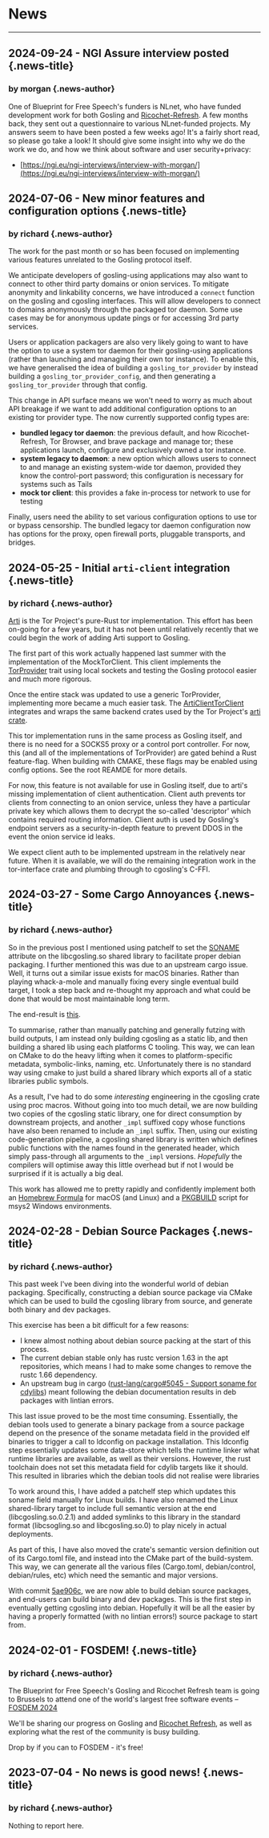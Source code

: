 # News

---

## 2024-09-24 - NGI Assure interview posted {.news-title}
### by morgan {.news-author}

One of Blueprint for Free Speech's funders is NLnet, who have funded development work for both Gosling and [Ricochet-Refresh](https://ricochetrefresh.net). A few months back, they sent out a questionnaire to various NLnet-funded projects. My answers seem to have been posted a few weeks ago! It's a fairly short read, so please go take a look! It should give some insight into why we do the work we do, and how we think about software and user security+privacy:
- [https://ngi.eu/ngi-interviews/interview-with-morgan/](https://ngi.eu/ngi-interviews/interview-with-morgan/)

## 2024-07-06 - New minor features and configuration options {.news-title}
### by richard {.news-author}

The work for the past month or so has been focused on implementing various features unrelated to the Gosling protocol itself.

We anticipate developers of gosling-using applications may also want to connect to other third party domains or onion services. To mitigate anonymity and linkability concerns, we have introduced a `connect` function on the gosling and cgosling interfaces. This will allow developers to connect to domains anonymously through the packaged tor daemon. Some use cases may be for anonymous update pings or for accessing 3rd party services.

Users or application packagers are also very likely going to want to have the option to use a system tor daemon for their gosling-using applications (rather than launching and managing their own tor instance). To enable this, we have generalised the idea of building a `gosling_tor_provider` by instead building a `gosling_tor_provider_config`, and then generating a `gosling_tor_provider` through that config.

This change in API surface means we won't need to worry as much about API breakage if we want to add additional configuration options to an existing tor provider type. The now currently supported config types are:

- **bundled legacy tor daemon**: the previous default, and how Ricochet-Refresh, Tor Browser, and brave package and manage tor; these applications launch, configure and exclusively owned a tor instance.
- **system legacy to daemon**: a new option which allows users to connect to and manage an existing system-wide tor daemon, provided they know the control-port password; this configuration is necessary for systems such as Tails
- **mock tor client**: this provides a fake in-process tor network to use for testing

Finally, users need the ability to set various configuration options to use tor or bypass censorship. The bundled legacy tor daemon configuration now has options for the proxy, open firewall ports, pluggable transports, and bridges.

## 2024-05-25 - Initial `arti-client` integration {.news-title}
### by richard {.news-author}

[Arti](https://blog.torproject.org/announcing-arti/) is the Tor Project's pure-Rust tor implementation. This effort has been on-going for a few years, but it has not been until relatively recently that we could begin the work of adding Arti support to Gosling.

The first part of this work actually happened last summer with the implementation of the MockTorClient. This client implements the [TorProvider](crates/tor_interface/tor_provider/index.html) trait using local sockets and testing the Gosling protocol easier and much more rigorous.

Once the entire stack was updated to use a generic TorProvider, implementing more became a much easier task. The [ArtiClientTorClient](crates/tor_interface/arti_client_tor_client/index.html) integrates and wraps the same backend crates used by the Tor Project's [arti crate](https://crates.io/crates/arti).

This tor implementation runs in the same process as Gosling itself, and there is no need for a SOCKS5 proxy or a control port controller. For now, this (and all of the implementations of TorProvider) are gated behind a Rust feature-flag. When building with CMAKE, these flags may be enabled using config options. See the root REAMDE for more details.

For now, this feature is not available for use in Gosling itself, due to arti's missing implementation of client authentication. Client auth prevents tor clients from connecting to an onion service, unless they have a particular private key which allows them to decrypt the so-called 'descriptor' which contains required routing information. Client auth is used by Gosling's endpoint servers as a security-in-depth feature to prevent DDOS in the event the onion service id leaks.

We expect client auth to be implemented upstream in the relatively near future. When it is available, we will do the remaining integration work in the tor-interface crate and plumbing through to cgosling's C-FFI.

## 2024-03-27 - Some Cargo Annoyances {.news-title}
### by richard {.news-author}

So in the previous post I mentioned using patchelf to set the [SONAME](https://en.wikipedia.org/wiki/Soname) attribute on the libcgosling.so shared library to facilitate proper debian packaging. I further mentioned this was due to an upstream cargo issue. Well, it turns out a similar issue exists for macOS binaries. Rather than playing whack-a-mole and manually fixing every single eventual build target, I took a step back and re-thought my approach and what could be done that would be most maintainable long term.

The end-result is [this](https://github.com/blueprint-freespeech/gosling/commit/9ae019efd3c5e5565287b963d09868c4ffaf5891).

To summarise, rather than manually patching and generally futzing with build outputs, I am instead only building cgosling as a static lib, and then building a shared lib using each platforms C tooling. This way, we can lean on CMake to do the heavy lifting when it comes to platform-specific metadata, symbolic-links, naming, etc. Unfortunately there is no standard way using cmake to just build a shared library which exports all of a static libraries public symbols.

As a result, I've had to do some *interesting* engineering in the cgosling crate using proc macros. Without going into too much detail, we are now building two copies of the cgosling static library, one for direct consumption by downstream projects, and another `_impl` suffixed copy whose functions have also been renamed to include an `_impl` suffix. Then, using our existing code-generation pipeline, a cgosling shared library is written which defines public functions with the names found in the generated header, which simply pass-through all arguments to the `_impl` versions. *Hopefully* the compilers will optimise away this little overhead but if not I would be surprised if it is actually a big deal.

This work has allowed me to pretty rapidly and confidently implement both an [Homebrew Formula](https://github.com/blueprint-freespeech/gosling/commit/1435386ba6f826dd73096fa4dbaa4cc8f460af6e) for macOS (and Linux) and a [PKGBUILD](https://github.com/blueprint-freespeech/gosling/commit/b3e59159da503da2d37efd948843681667979ce3) script for msys2 Windows environments.

## 2024-02-28 - Debian Source Packages {.news-title}
### by richard {.news-author}

This past week I've been diving into the wonderful world of debian packaging. Specifically, constructing a debian source package via CMake which can be used to build the cgosling library from source, and generate both binary and dev packages.

This exercise has been a bit difficult for a few reasons:

- I knew almost nothing about debian source packing at the start of this process.
- The current debian stable only has rustc version 1.63 in the apt repositories, which means I had to make some changes to remove the rustc 1.66 dependency.
- An upstream bug in cargo ([rust-lang/cargo#5045 - Support soname for cdylibs](https://github.com/rust-lang/cargo/issues/5045)) meant following the debian documentation results in deb packages with lintian errors.

This last issue proved to be the most time consuming. Essentially, the debian tools used to generate a binary package from a source package depend on the presence of the soname metadata field in the provided elf binaries to trigger a call to ldconfig on package installation. This ldconfig step essentially updates some data-store which tells the runtime linker what runtime libraries are available, as well as their versions. However, the rust toolchain does not set this metadata field for cdylib targets like it should. This resulted in libraries which the debian tools did not realise were libraries

To work around this, I have added a patchelf step which updates this soname field manually for Linux builds. I have also renamed the Linux shared-library target to include full semantic version at the end (libcgosling.so.0.2.1) and added symlinks to this library in the standard format (libcsogling.so and libcgosling.so.0) to play nicely in actual deployments.

As part of this, I have also moved the crate's semantic version definition out of its Cargo.toml file, and instead into the CMake part of the build-system. This way, we can generate all the various files (Cargo.toml, debian/control, debian/rules, etc) which need the semantic and major versions.

With commit [5ae906c](https://github.com/blueprint-freespeech/gosling/commit/7944370a122905b52640d87b5a8e17b2f3e5c53a), we are now able to build debian source packages, and end-users can build binary and dev packages. This is the first step in eventually getting cgosling into debian. Hopefully it will be all the easier by having a properly formatted (with no lintian errors!) source package to start from.

## 2024-02-01 - FOSDEM! {.news-title}
### by richard {.news-author}

The Blueprint for Free Speech's Gosling and Ricochet Refresh team is going to Brussels to attend one of the world's largest free software events – [FOSDEM 2024](https://fosdem.org/2024/)

We'll be sharing our progress on Gosling and [Ricochet Refresh](https://ricochetrefresh.net), as well as exploring what the rest of the community is busy building.

Drop by if you can to FOSDEM  - it's free!

## 2023-07-04 - No news is good news! {.news-title}
### by richard {.news-author}

Nothing to report here.